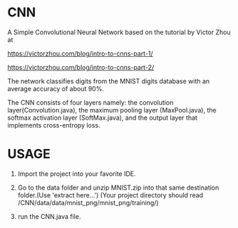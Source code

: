 # CNN
A Simple Convolutional Neural Network based on the tutorial by Victor Zhou at
 
 https://victorzhou.com/blog/intro-to-cnns-part-1/
 
 https://victorzhou.com/blog/intro-to-cnns-part-2/
 
 The network classifies digits from the MNIST digits database with an average
 accuracy of about 90%.

 The CNN consists of four layers namely: the convolution layer(Convolution.java), the maximum pooling layer (MaxPool.java), the softmax  activation layer (SoftMax.java), and the output layer that implements cross-entropy loss.
 
 # USAGE
 1. Import the project into your favorite IDE.
 
 2. Go to the data folder and unzip MNIST.zip into that same destination folder.(Use 'extract here...')
 (Your project directory should read /CNN/data/data/mnist_png/mnist_png/training/)
 
 3. run the CNN.java file.
